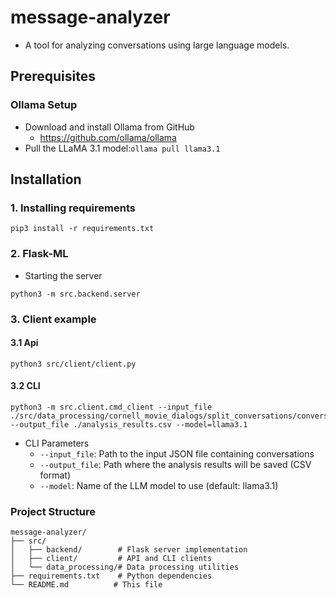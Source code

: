 # message-analyzer
* A tool for analyzing conversations using large language models.

## Prerequisites
### Ollama Setup
* Download and install Ollama from GitHub
  * https://github.com/ollama/ollama
* Pull the LLaMA 3.1 model:`ollama pull llama3.1`

## Installation
### 1. Installing requirements
```
pip3 install -r requirements.txt
```

### 2. Flask-ML
* Starting the server
```
python3 -m src.backend.server
```

### 3. Client example
#### 3.1 Api
```
python3 src/client/client.py
```

#### 3.2 CLI
```
python3 -m src.client.cmd_client --input_file ./src/data_processing/cornell_movie_dialogs/split_conversations/conversations_part_000.json --output_file ./analysis_results.csv --model=llama3.1 
```
* CLI Parameters
  * `--input_file`: Path to the input JSON file containing conversations
  * `--output_file`: Path where the analysis results will be saved (CSV format)
  * `--model`: Name of the LLM model to use (default: llama3.1)


### Project Structure
```
message-analyzer/
├── src/
│   ├── backend/        # Flask server implementation
│   ├── client/         # API and CLI clients
│   └── data_processing/# Data processing utilities
├── requirements.txt    # Python dependencies
└── README.md          # This file
```
